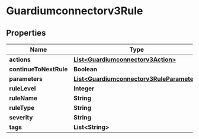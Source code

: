 

# Guardiumconnectorv3Rule


## Properties

| Name | Type | Description | Notes |
|------------ | ------------- | ------------- | -------------|
|**actions** | [**List&lt;Guardiumconnectorv3Action&gt;**](Guardiumconnectorv3Action.md) |  |  [optional] |
|**continueToNextRule** | **Boolean** |  |  [optional] |
|**parameters** | [**List&lt;Guardiumconnectorv3RuleParameter&gt;**](Guardiumconnectorv3RuleParameter.md) |  |  [optional] |
|**ruleLevel** | **Integer** |  |  [optional] |
|**ruleName** | **String** |  |  [optional] |
|**ruleType** | **String** |  |  [optional] |
|**severity** | **String** |  |  [optional] |
|**tags** | **List&lt;String&gt;** |  |  [optional] |




